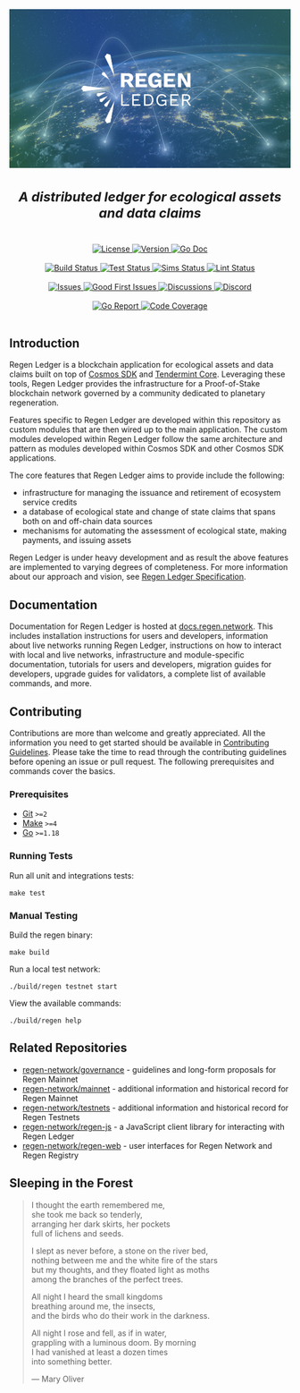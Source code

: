 <div align="center" style="font-size:20px">
    <img alt="Issues" src="docs/.vuepress/public/regen-ledger.png" />
    <h3>
        <i>A distributed ledger for ecological assets and data claims</i>
    </h3>
</div>
<br />
<div align="center">
    <a href="https://github.com/regen-network/regen-ledger/blob/master/LICENSE">
        <img alt="License" src="https://img.shields.io/badge/License-Apache%202.0-blue" />
    </a>
    <a href="https://github.com/tendermint/tendermint/releases/latest">
        <img alt="Version" src="https://img.shields.io/github/tag/regen-network/regen-ledger" />
    </a>
    <a href="https://pkg.go.dev/github.com/regen-network/regen-ledger/v4">
        <img alt="Go Doc" src="https://pkg.go.dev/badge/github.com/regen-network/regen-ledger/v4" />
    </a>
</div>
<br />
<div align="center">
    <a href="https://github.com/regen-network/regen-ledger/commits/master">
        <img alt="Build Status" src="https://github.com/regen-network/regen-ledger/workflows/Build/badge.svg" />
    </a>
    <a href="https://github.com/regen-network/regen-ledger/commits/master">
        <img alt="Test Status" src="https://github.com/regen-network/regen-ledger/workflows/Tests/badge.svg" />
    </a>
    <a href="https://github.com/regen-network/regen-ledger/commits/master">
        <img alt="Sims Status" src="https://github.com/regen-network/regen-ledger/workflows/Sims/badge.svg" />
    </a>
    <a href="https://github.com/regen-network/regen-ledger/commits/master">
        <img alt="Lint Status" src="https://github.com/regen-network/regen-ledger/workflows/Lint/badge.svg" />
    </a>
</div>
<br />
<div align="center">
    <a href="https://github.com/regen-network/regen-ledger/issues">
        <img alt="Issues" src="https://img.shields.io/github/issues/regen-network/regen-ledger?color=blue" />
    </a>
    <a href="https://github.com/regen-network/regen-ledger/issues?q=is%3Aissue+is%3Aopen+label%3A%22good+first+issue%22">
        <img alt="Good First Issues" src="https://img.shields.io/github/issues/regen-network/regen-ledger/good%20first%20issue?color=blue" />
    </a>
    <a href="https://github.com/regen-network/regen-ledger/discussions">
        <img alt="Discussions" src="https://img.shields.io/github/discussions/regen-network/regen-ledger?color=blue" />
    </a>
    <a href="https://discord.gg/regen-network">
        <img alt="Discord" src="https://img.shields.io/discord/684494798358315010?color=blue" />
    </a>
</div>
<br />
<div align="center">
    <a href="https://goreportcard.com/report/github.com/regen-network/regen-ledger">
        <img alt="Go Report" src="https://goreportcard.com/badge/github.com/regen-network/regen-ledger" />
    </a>
    <a href="https://codecov.io/gh/regen-network/regen-ledger">
        <img alt="Code Coverage" src="https://codecov.io/gh/regen-network/regen-ledger/branch/master/graph/badge.svg" />
    </a>
</div>
<br />

## Introduction

Regen Ledger is a blockchain application for ecological assets and data claims built on top of [Cosmos SDK](http://github.com/cosmos/cosmos-sdk) and [Tendermint Core](http://github.com/tendermint/tendermint). Leveraging these tools, Regen Ledger provides the infrastructure for a Proof-of-Stake blockchain network governed by a community dedicated to planetary regeneration.

Features specific to Regen Ledger are developed within this repository as custom modules that are then wired up to the main application. The custom modules developed within Regen Ledger follow the same architecture and pattern as modules developed within Cosmos SDK and other Cosmos SDK applications.

The core features that Regen Ledger aims to provide include the following:

- infrastructure for managing the issuance and retirement of ecosystem service credits
- a database of ecological state and change of state claims that spans both on and off-chain data sources
- mechanisms for automating the assessment of ecological state, making payments, and issuing assets

Regen Ledger is under heavy development and as result the above features are implemented to varying degrees of completeness. For more information about our approach and vision, see [Regen Ledger Specification](specs/SPEC.md).

## Documentation

Documentation for Regen Ledger is hosted at [docs.regen.network](https://docs.regen.network). This includes installation instructions for users and developers, information about live networks running Regen Ledger, instructions on how to interact with local and live networks, infrastructure and module-specific documentation, tutorials for users and developers, migration guides for developers, upgrade guides for validators, a complete list of available commands, and more.

## Contributing

Contributions are more than welcome and greatly appreciated. All the information you need to get started should be available in [Contributing Guidelines](./CONTRIBUTING.md). Please take the time to read through the contributing guidelines before opening an issue or pull request. The following prerequisites and commands cover the basics.

### Prerequisites

- [Git](https://git-scm.com) `>=2`
- [Make](https://www.gnu.org/software/make/) `>=4`
- [Go](https://golang.org/) `>=1.18`

### Running Tests

Run all unit and integrations tests:

```
make test
```

### Manual Testing

Build the regen binary:

```
make build
```

Run a local test network:

```
./build/regen testnet start
```

View the available commands:

```
./build/regen help
```

## Related Repositories

- [regen-network/governance](https://github.com/regen-network/governance) - guidelines and long-form proposals for Regen Mainnet
- [regen-network/mainnet](https://github.com/regen-network/mainnet) - additional information and historical record for Regen Mainnet
- [regen-network/testnets](https://github.com/regen-network/testnets) - additional information and historical record for Regen Testnets
- [regen-network/regen-js](https://github.com/regen-network/regen-js) - a JavaScript client library for interacting with Regen Ledger
- [regen-network/regen-web](https://github.com/regen-network/regen-web) - user interfaces for Regen Network and Regen Registry

## Sleeping in the Forest

> I thought the earth remembered me,  
> she took me back so tenderly,  
> arranging her dark skirts, her pockets  
> full of lichens and seeds.  
>
> I slept as never before, a stone on the river bed,  
> nothing between me and the white fire of the stars  
> but my thoughts, and they floated light as moths  
> among the branches of the perfect trees.  
>
> All night I heard the small kingdoms  
> breathing around me, the insects,  
> and the birds who do their work in the darkness.  
>
> All night I rose and fell, as if in water,  
> grappling with a luminous doom. By morning  
> I had vanished at least a dozen times  
> into something better.  
> 
> ― Mary Oliver
